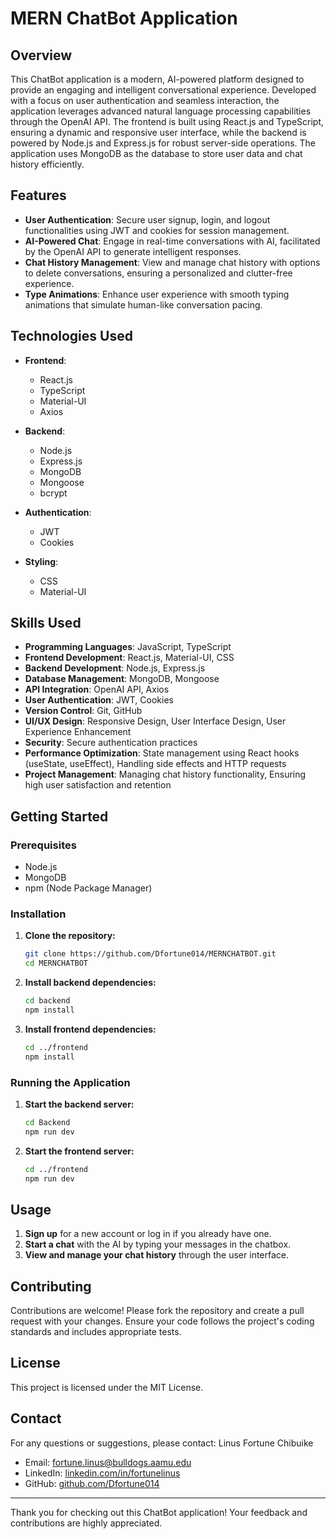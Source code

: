 # MERN ChatBot Application

## Overview
This ChatBot application is a modern, AI-powered platform designed to provide an engaging and intelligent conversational experience. Developed with a focus on user authentication and seamless interaction, the application leverages advanced natural language processing capabilities through the OpenAI API. The frontend is built using React.js and TypeScript, ensuring a dynamic and responsive user interface, while the backend is powered by Node.js and Express.js for robust server-side operations. The application uses MongoDB as the database to store user data and chat history efficiently.

## Features
- **User Authentication**: Secure user signup, login, and logout functionalities using JWT and cookies for session management.
- **AI-Powered Chat**: Engage in real-time conversations with AI, facilitated by the OpenAI API to generate intelligent responses.
- **Chat History Management**: View and manage chat history with options to delete conversations, ensuring a personalized and clutter-free experience.
- **Type Animations**: Enhance user experience with smooth typing animations that simulate human-like conversation pacing.

## Technologies Used
- **Frontend**: 
  - React.js
  - TypeScript
  - Material-UI
  - Axios

- **Backend**:
  - Node.js
  - Express.js
  - MongoDB
  - Mongoose
  - bcrypt

- **Authentication**:
  - JWT
  - Cookies

- **Styling**:
  - CSS
  - Material-UI

## Skills Used
- **Programming Languages**: JavaScript, TypeScript
- **Frontend Development**: React.js, Material-UI, CSS
- **Backend Development**: Node.js, Express.js
- **Database Management**: MongoDB, Mongoose
- **API Integration**: OpenAI API, Axios
- **User Authentication**: JWT, Cookies
- **Version Control**: Git, GitHub
- **UI/UX Design**: Responsive Design, User Interface Design, User Experience Enhancement
- **Security**: Secure authentication practices
- **Performance Optimization**: State management using React hooks (useState, useEffect), Handling side effects and HTTP requests
- **Project Management**: Managing chat history functionality, Ensuring high user satisfaction and retention

## Getting Started

### Prerequisites
- Node.js
- MongoDB
- npm (Node Package Manager)

### Installation

1. **Clone the repository:**
    ```bash
    git clone https://github.com/Dfortune014/MERNCHATBOT.git
    cd MERNCHATBOT

    ```

2. **Install backend dependencies:**
    ```bash
    cd backend
    npm install
    ```

3. **Install frontend dependencies:**
    ```bash
    cd ../frontend
    npm install
    ```

### Running the Application


1. **Start the backend server:**
    ```bash
    cd Backend
    npm run dev
    ```

2. **Start the frontend server:**
    ```bash
    cd ../frontend
    npm run dev
    ```


## Usage

1. **Sign up** for a new account or log in if you already have one.
2. **Start a chat** with the AI by typing your messages in the chatbox.
3. **View and manage your chat history** through the user interface.

## Contributing

Contributions are welcome! Please fork the repository and create a pull request with your changes. Ensure your code follows the project's coding standards and includes appropriate tests.

## License

This project is licensed under the MIT License.

## Contact

For any questions or suggestions, please contact:
Linus Fortune Chibuike
- Email: fortune.linus@bulldogs.aamu.edu
- LinkedIn: [linkedin.com/in/fortunelinus](https://www.linkedin.com/in/fortunelinus)
- GitHub: [github.com/Dfortune014](https://github.com/Dfortune014)

---

Thank you for checking out this ChatBot application! Your feedback and contributions are highly appreciated.
